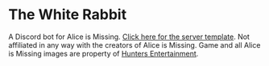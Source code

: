 # The White Rabbit
A Discord bot for Alice is Missing. [Click here for the server template](https://discord.new/YD7aEUr8AdBQ). Not affiliated in any way with the creators of Alice is Missing. Game and all Alice is Missing images are property of [Hunters Entertainment](https://www.huntersentertainment.com/alice-is-missing).
